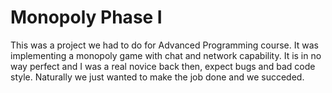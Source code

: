 # Monopoly Phase I
This was a project we had to do for Advanced Programming course. It was implementing a monopoly game with chat and network capability.
It is in no way perfect and I was a real novice back then, expect bugs and bad code style. Naturally we just wanted to make
the job done and we succeded.
